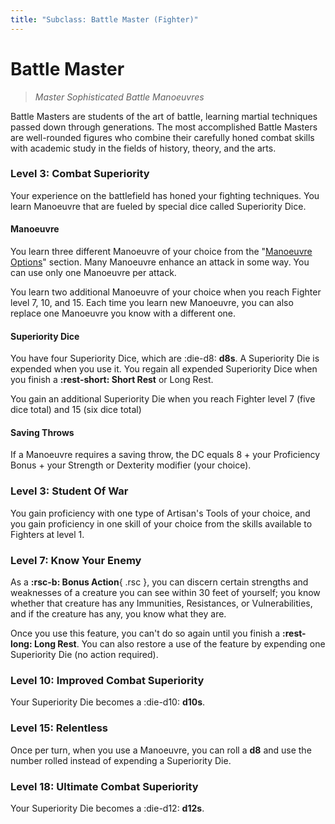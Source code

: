 ```yaml
---
title: "Subclass: Battle Master (Fighter)"
---
```


<p style="display:none">
Master Sophisticated Battle Manoeuvres
</p>

# Battle Master

> *Master Sophisticated Battle Manoeuvres*

Battle Masters are students of the art of battle, learning martial techniques passed down through generations. The most accomplished Battle Masters are well-rounded figures who combine their carefully honed combat skills with academic study in the fields of history, theory, and the arts.

### Level 3: Combat Superiority
Your experience on the battlefield has honed your fighting techniques. You learn Manoeuvre that are fueled by special dice called Superiority Dice.

#### Manoeuvre

You learn three different Manoeuvre of your choice from the "[Manoeuvre Options]" section. Many Manoeuvre enhance an attack in some way. You can use only one Manoeuvre per attack.

You learn two additional Manoeuvre of your choice when you reach Fighter level 7, 10, and 15. Each time you learn new Manoeuvre, you can also replace one Manoeuvre you know with a different one.

[Manoeuvre Options]: ../../option/class-options/fighter-manoeuvre.md

#### Superiority Dice

You have four Superiority Dice, which are :die-d8: **d8s**. A Superiority Die is expended when you use it. You regain all expended Superiority Dice when you finish a **:rest-short: Short Rest** or Long Rest.

You gain an additional Superiority Die when you reach Fighter level 7 (five dice total) and 15 (six dice total)

#### Saving Throws

If a Manoeuvre requires a saving throw, the DC equals 8 + your Proficiency Bonus + your Strength or Dexterity modifier (your choice).
 
### Level 3: Student Of War

You gain proficiency with one type of Artisan's Tools of your choice, and you gain proficiency in one skill of your choice from the skills available to Fighters at level 1.

### Level 7: Know Your Enemy

As a **:rsc-b: Bonus Action**{ .rsc }, you can discern certain strengths and weaknesses of a creature you can see within 30 feet of yourself; you know whether that creature has any Immunities, Resistances, or Vulnerabilities, and if the creature has any, you know what they are.

Once you use this feature, you can't do so again until you finish a **:rest-long: Long Rest**. You can also restore a use of the feature by expending one Superiority Die (no action required).

### Level 10: Improved Combat Superiority

Your Superiority Die becomes a :die-d10: **d10s**.

### Level 15: Relentless

Once per turn, when you use a Manoeuvre, you can roll a **d8** and use the number rolled instead of expending a Superiority Die.

### Level 18: Ultimate Combat Superiority

Your Superiority Die becomes a :die-d12: **d12s**.


